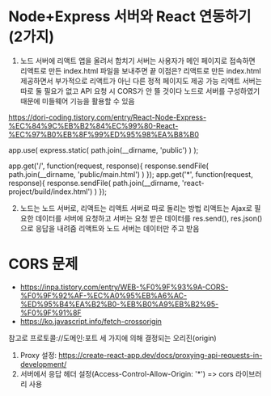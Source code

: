 # Node+Express 서버와 React 연동하기(2가지)
1. 노드 서버에 리액트 앱을 올려서 합치기
서버는 사용자가 메인 페이지로 접속하면 리액트로 만든 index.html 파일을 보내주면 끝
이점은?
리액트로 만든 index.html 제공하면서 부가적으로 리액트가 아닌 다른 정적 페이지도 제공 가능
리액트 서버는 따로 둘 필요가 없고 API 요청 시 CORS가 안 뜰 것이다
노드로 서버를 구성하였기 때문에 미들웨어  기능을 활용할 수 있음

https://dori-coding.tistory.com/entry/React-Node-Express-%EC%84%9C%EB%B2%84%EC%99%80-React-%EC%97%B0%EB%8F%99%ED%95%98%EA%B8%B0

app.use( express.static( path.join(__dirname, 'public') ) );

app.get('/', function(request, response){
    response.sendFile( path.join(__dirname, 'public/main.html') )
});
app.get('*', function(request, response){
    response.sendFile( path.join(__dirname, 'react-project/build/index.html') )
});


2. 노드는 노드 서버로, 리액트는 리액트 서버로 따로 돌리는 방법
리액트는 Ajax로 필요한 데이터를 서버에 요청하고 
서버는 요청 받은 데이터를 res.send(), res.json()으로 응답을 내려줌
리액트와 노드 서버는 데이터만 주고 받음

# CORS 문제
- https://inpa.tistory.com/entry/WEB-%F0%9F%93%9A-CORS-%F0%9F%92%AF-%EC%A0%95%EB%A6%AC-%ED%95%B4%EA%B2%B0-%EB%B0%A9%EB%B2%95-%F0%9F%91%8F
- https://ko.javascript.info/fetch-crossorigin

참고로 프로토콜://도메인:포트 세 가지에 의해 결정되는 오리진(origin)

1. Proxy 설정: https://create-react-app.dev/docs/proxying-api-requests-in-development/
2. 서버에서 응답 헤더 설정(Access-Control-Allow-Origin: '*')
=> cors 라이브러리 사용